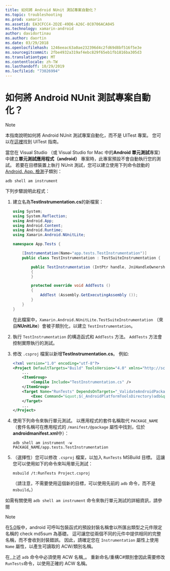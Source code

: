 ```yaml
---
title: 如何將 Android NUnit 測試專案自動化？
ms.topic: troubleshooting
ms.prod: xamarin
ms.assetid: EA3CFCC4-2D2E-49D6-A26C-8C0706ACA045
ms.technology: xamarin-android
author: davidortinau
ms.author: daortin
ms.date: 03/29/2018
ms.openlocfilehash: 1246eeac63a0ae232396d4c2fd69d8bf516f5e3e
ms.sourcegitcommit: 2fbe4932a319af4ebc829f65eb1fb1816ba305d3
ms.translationtype: MT
ms.contentlocale: zh-TW
ms.lasthandoff: 10/29/2019
ms.locfileid: "73026994"
---
```

# <a name="how-do-i-automate-an-android-nunit-test-project"></a>如何將 Android NUnit 測試專案自動化？

> [!NOTE]
> 本指南說明如何將 Android NUnit 測試專案自動化，而不是 UITest 專案。 您可以在[這裡](https://docs.microsoft.com/appcenter/test-cloud/preparing-for-upload/xamarin-android-uitest)找到 UITest 指南。

當您在 Visual Studio （或 Visual Studio for Mac 中的**Android 單元測試**專案）中建立**單元測試應用程式（android）** 專案時，此專案預設不會自動執行您的測試。
若要在目標裝置上執行 NUnit 測試，您可以建立使用下列命令啟動的[Android. App. 檢測](xref:Android.App.Instrumentation)子類別： 

```shell
adb shell am instrument 
```

下列步驟說明此程式：

1. 建立名為**TestInstrumentation.cs**的新檔案： 

    ```cs 
    using System;
    using System.Reflection;
    using Android.App;
    using Android.Content;
    using Android.Runtime;
    using Xamarin.Android.NUnitLite;

    namespace App.Tests {

        [Instrumentation(Name="app.tests.TestInstrumentation")]
        public class TestInstrumentation : TestSuiteInstrumentation {

            public TestInstrumentation (IntPtr handle, JniHandleOwnership transfer) : base (handle, transfer)
            {
            }

            protected override void AddTests ()
            {
                AddTest (Assembly.GetExecutingAssembly ());
            }
        }
    }
    ```

    在此檔案中，`Xamarin.Android.NUnitLite.TestSuiteInstrumentation` （來自**NUnitLite**）會被子類別化，以建立 `TestInstrumentation`。

2. 執行 `TestInstrumentation` 的構造函式和 `AddTests` 方法。 `AddTests` 方法會控制實際執行的測試。

3. 修改 `.csproj` 檔案以新增**TestInstrumentation.cs**。 例如:

    ```xml
    <?xml version="1.0" encoding="utf-8"?>
    <Project DefaultTargets="Build" ToolsVersion="4.0" xmlns="http://schemas.microsoft.com/developer/msbuild/2003">
        ...
        <ItemGroup>
            <Compile Include="TestInstrumentation.cs" />
        </ItemGroup>
        <Target Name="RunTests" DependsOnTargets="_ValidateAndroidPackageProperties">
            <Exec Command="&quot;$(_AndroidPlatformToolsDirectory)adb&quot; $(AdbTarget) $(AdbOptions) shell am instrument -w $(_AndroidPackage)/app.tests.TestInstrumentation" />
        </Target>
        ...
    </Project>
    ```

4. 使用下列命令來執行單元測試。 以應用程式的套件名稱取代 `PACKAGE_NAME` （套件名稱可在應用程式的 `/manifest/@package` 屬性中找到，位於**androidmanifest.xml**中）：

    ```shell
    adb shell am instrument -w PACKAGE_NAME/app.tests.TestInstrumentation
    ```

5. （選擇性）您可以修改 `.csproj` 檔案，以加入 `RunTests` MSBuild 目標。 這讓您可以使用如下的命令來叫用單元測試：

    ```shell
    msbuild /t:RunTests Project.csproj
    ```

    （請注意，不需要使用這個新的目標，可以使用先前的 `adb` 命令，而不是 `msbuild`。）

如需有關使用 `adb shell am instrument` 命令來執行單元測試的詳細資訊，請參閱

> [!NOTE]
> 在[5.0](https://github.com/xamarin/release-notes-archive/blob/master/release-notes/android/xamarin.android_5/xamarin.android_5.1/index.md#Android_Callable_Wrapper_Naming)版中，android 可呼叫包裝函式的預設封裝名稱會以所匯出類型之元件限定名稱的 check md5sum 為基礎。 這可讓您從兩個不同的元件中提供相同的完整名稱，而不會收到封裝錯誤。 因此，請確定您在 `Instrumentation` 屬性上使用 `Name` 屬性，以產生可讀取的 ACW/類別名稱。

在_上述 `adb` 命令中必須使用 ACW 名稱_。
重新命名/重構C#類別會因此需要修改`RunTests`命令，以使用正確的 ACW 名稱。
